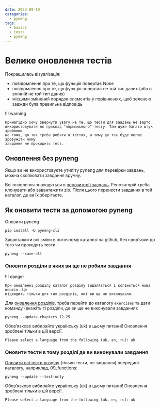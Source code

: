 ```yaml
---
date: 2023-09-10
categories:
  - pyneng
tags:
  - basics
  - tests
  - pyneng
---
```


# Велике оновлення тестів

Покращилась візуалізація:

* повідомлення про те, що функція повертає None
* повідомлення про те, що функція повертає не той тип даних (або в змінній не той тип даних)
* місцями змінений порядок елементів у порівняннях, щоб зеленою завжди була правильна відповідь

<!-- more -->


!!! warning

	Принагідно хочу звернути увагу на те, що тести для завдань не варто
	використовувати як приклад "нормального" тесту. Там дуже багато штук зроблено
	не тому, що так треба робити в тестах, а тому що так буде легше зрозуміти чому
	завдання не проходить тест.

## Оновлення без pyneng

Якщо ви не використовуєте утиліту pyneng для перевірки завдань, можна
скопіювати завдання вручну.

Всі оновлення знаходяться в [репозиторії завдань](https://github.com/natenka/pynenguk-tasks).
Репозиторій треба клонувати або завантажити zip. Після цього перенести завдання
в той каталог, де ви їх зберігаєте.

## Як оновити тести за допомогою pyneng

Оновити pyneng

```
pip install -U pyneng-cli
```

Завантажити всі зміни в поточному каталозі на github, без прив'язки до того чи проходять тести

```
pyneng --save-all
```

### Оновити розділи в яких ви ще не робили завдання

!!! danger

	При оновленні розділу каталог розділу видаляється і копіюється нова версія. Це
	підходить тільки для тих розділів, які ви ще не виконували.


Для [оновлення розділів](/tasks/pyneng/#_4), треба перейти до каталогу `exercises` та дати команду
(вкажіть ті розділи, де ви ще не виконували завдання):

```
pyneng --update-chapters 12-25
```

Обов'язково вибирайте українську (uk) в цьому питанні! Оновлення зроблені
тільки в цій версії.

```
Please select a language from the following (uk, en, ru): uk
```

### Оновити тести в тому розділі де ви виконували завдання

[Оновити всі тести розділу](/tasks/pyneng/#_5) (тільки тести, не завдання) всередині каталогу, наприклад, 09_functions:

```
pyneng --update --test-only
```

Обов'язково вибирайте українську (uk) в цьому питанні! Оновлення зроблені
тільки в цій версії.

```
Please select a language from the following (uk, en, ru): uk
```

